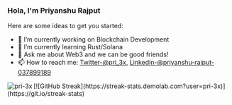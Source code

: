 ###  Hola, I'm Priyanshu Rajput




Here are some ideas to get you started:

- 🔭 I’m currently working on Blockchain Development
- 🌱 I’m currently learning Rust/Solana
- 💬 Ask me about Web3 and we can be good friends! 
- 📫 How to reach me: [Twitter-@pri_3x](https://twitter.com/pri_3x),
[Linkedin-@priyanshu-rajput-037899189](https://www.linkedin.com/in/priyanshu-rajput-037899189/)






<p><img align="left" src="https://github-readme-stats.vercel.app/api/top-langs?username=pri-3x&show_icons=true&locale=en&layout=compact&theme=tokyonight" alt="pri-3x" /></p>
<p>[![GitHub Streak](https://streak-stats.demolab.com?user=pri-3x)](https://git.io/streak-stats)  </p>
<!-- <p><img align="center" src="https://github-readme-streak-stats.herokuapp.com/?user=pri-3x&&theme=tokyonight" alt="pri-3x" /></p> -->








